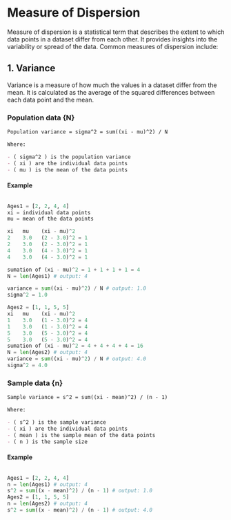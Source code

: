 # Measure of Dispersion

Measure of dispersion is a statistical term that describes the extent to which data points in a dataset differ from each other. It provides insights into the variability or spread of the data. Common measures of dispersion include:

## 1. Variance

Variance is a measure of how much the values in a dataset differ from the mean. It is calculated as the average of the squared differences between each data point and the mean.

### Population data {N}

```markdown
Population variance = sigma^2 = sum((xi - mu)^2) / N

Where:

- ( sigma^2 ) is the population variance
- ( xi ) are the individual data points
- ( mu ) is the mean of the data points
```

#### Example

```python

Ages1 = [2, 2, 4, 4]
xi = individual data points
mu = mean of the data points

xi   mu    (xi - mu)^2
2    3.0   (2 - 3.0)^2 = 1
2    3.0   (2 - 3.0)^2 = 1
4    3.0   (4 - 3.0)^2 = 1
4    3.0   (4 - 3.0)^2 = 1

sumation of (xi - mu)^2 = 1 + 1 + 1 + 1 = 4
N = len(Ages1) # output: 4

variance = sum((xi - mu)^2) / N # output: 1.0
sigma^2 = 1.0

Ages2 = [1, 1, 5, 5]
xi   mu    (xi - mu)^2
1    3.0   (1 - 3.0)^2 = 4
1    3.0   (1 - 3.0)^2 = 4
5    3.0   (5 - 3.0)^2 = 4
5    3.0   (5 - 3.0)^2 = 4
sumation of (xi - mu)^2 = 4 + 4 + 4 + 4 = 16
N = len(Ages2) # output: 4
variance = sum((xi - mu)^2) / N # output: 4.0
sigma^2 = 4.0

```

### Sample data {n}

```markdown
Sample variance = s^2 = sum((xi - mean)^2) / (n - 1)

Where:

- ( s^2 ) is the sample variance
- ( xi ) are the individual data points
- ( mean ) is the sample mean of the data points
- ( n ) is the sample size
```

#### Example

```python

Ages1 = [2, 2, 4, 4]
n = len(Ages1) # output: 4
s^2 = sum((x - mean)^2) / (n - 1) # output: 1.0
Ages2 = [1, 1, 5, 5]
n = len(Ages2) # output: 4
s^2 = sum((x - mean)^2) / (n - 1) # output: 4.0
```
